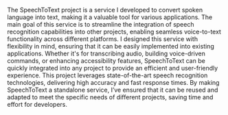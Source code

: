 The SpeechToText project is a service I developed to convert spoken language into text, making it a valuable tool for various applications. 
The main goal of this service is to streamline the integration of speech recognition capabilities into other projects, enabling seamless voice-to-text functionality across different platforms.
I designed this service with flexibility in mind, ensuring that it can be easily implemented into existing applications. Whether it's for transcribing audio, building voice-driven commands, or enhancing accessibility features, SpeechToText can be quickly integrated into any project to provide an efficient and user-friendly experience.
This project leverages state-of-the-art speech recognition technologies, delivering high accuracy and fast response times. By making SpeechToText a standalone service, I’ve ensured that it can be reused and adapted to meet the specific needs of different projects, saving time and effort for developers.
